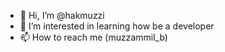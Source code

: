 - 👋 Hi, I’m @hakmuzzi
- 👀 I’m interested in learning how be a developer 
- 📫 How to reach me (muzzammil_b)

<!---
hakmuzzi/hakmuzzi is a ✨ special ✨ repository because its `README.md` (this file) appears on your GitHub profile.
You can click the Preview link to take a look at your changes.
--->
